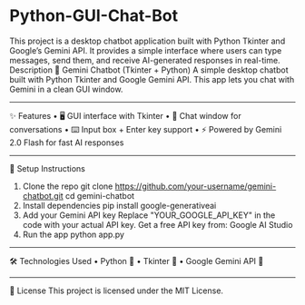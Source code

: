 # Python-GUI-Chat-Bot
This project is a desktop chatbot application built with Python Tkinter and Google’s Gemini API. It provides a simple interface where users can type messages, send them, and receive AI-generated responses in real-time.
  Description 
🤖 Gemini Chatbot (Tkinter + Python)
A simple desktop chatbot built with Python Tkinter and Google Gemini API.
This app lets you chat with Gemini in a clean GUI window.
________________________________________
✨ Features
•	🖥️ GUI interface with Tkinter
•	💬 Chat window for conversations
•	⌨️ Input box + Enter key support
•	⚡ Powered by Gemini 2.0 Flash for fast AI responses
________________________________________
🚀 Setup Instructions
1. Clone the repo
git clone https://github.com/your-username/gemini-chatbot.git
cd gemini-chatbot
2. Install dependencies
pip install google-generativeai
3. Add your Gemini API key
Replace "YOUR_GOOGLE_API_KEY" in the code with your actual API key.
Get a free API key from: Google AI Studio
4. Run the app
python app.py
____________________________________
🛠️ Technologies Used
•	Python 🐍
•	Tkinter 🎨
•	Google Gemini API 🤖
________________________________________
📜 License
This project is licensed under the MIT License.

